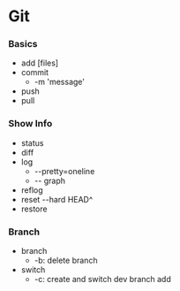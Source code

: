 # Git
### Basics
- add [files]
- commit
	- -m 'message'
- push
- pull
### Show Info
- status
- diff
- log
	- --pretty=oneline
	- -- graph
- reflog
- reset --hard HEAD^
- restore
### Branch
- branch
	- -b: delete branch
- switch 
	- -c: create and switch
dev branch add

